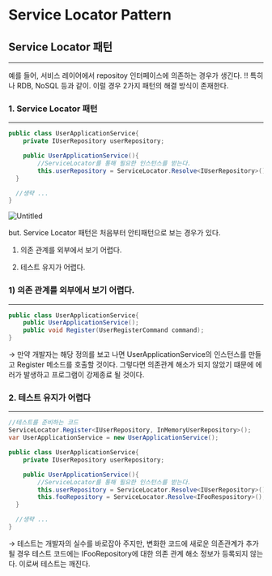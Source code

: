 # Service Locator Pattern

## Service Locator 패턴

---

예를 들어, 서비스 레이어에서 repositoy 인터페이스에 의존하는 경우가 생긴다. !! 특히나 RDB, NoSQL 등과 같이. 이럴 경우 2가지 패턴의 해결 방식이 존재한다.

### 1. Service Locator 패턴

---

```java
public class UserApplicationService{
	private IUserRepository userRepository;

	public UserApplicationService(){
		//ServiceLocator를 통해 필요한 인스턴스를 받는다.
		this.userRepository = ServiceLocator.Resolve<IUserRepository>();
  }

  //생략 ...
}
```

![Untitled](Service%20Locator%20Pattern%203945a00be7224623b12cf0ff7023c784/Untitled.png)

but. Service Locator 패턴은 처음부터 안티패턴으로 보는 경우가 있다.

1) 의존 관계를 외부에서 보기 어렵다.

2) 테스트 유지가 어렵다.

### 1) 의존 관계를 외부에서 보기 어렵다.

---

```java
public class UserApplicationService{
	public UserApplicationService();
	public void Register(UserRegisterCommand command);
}
```

→ 만약 개발자는 해당 정의를 보고 나면 UserApplicationService의 인스턴스를 만들고 Register 메소드를 호출할 것이다. 그렇다면 의존관계 해소가 되지 않았기 떄문에 에러가 발생하고 프로그램이 강제종료 될 것이다.

### 2. 테스트 유지가 어렵다

---

```java
//테스트를 준비하는 코드
ServiceLocator.Register<IUserRepository, InMemoryUserRepository>();
var UserApplicationService = new UserApplicationService();
```

```java
public class UserApplicationService{
	private IUserRepository userRepository;

	public UserApplicationService(){
		//ServiceLocator를 통해 필요한 인스턴스를 받는다.
		this.userRepository = ServiceLocator.Resolve<IUserRepository>();
		this.fooRepository = ServiceLocator.Resolve<IFooRespository>();
  }

  //생략 ...
}
```

→ 테스트는 개발자의 실수를 바로잡아 주지만, 변화한 코드에 새로운 의존관계가 추가될 경우 테스트 코드에는 IFooRepository에 대한 의존 관계 해소 정보가 등록되지 않는다. 이로써 테스트는 깨진다.